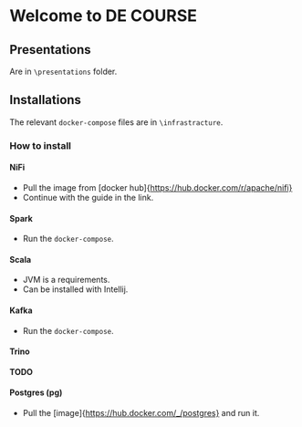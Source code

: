 # Welcome to DE COURSE

## Presentations
Are in `\presentations` folder.

## Installations
The relevant `docker-compose` files are in `\infrastracture`.

### How to install

#### NiFi
- Pull the image from [docker hub]{https://hub.docker.com/r/apache/nifi}
- Continue with the guide in the link.

#### Spark
- Run the `docker-compose`.

#### Scala
- JVM is a requirements.
- Can be installed with Intellij.

#### Kafka
- Run the `docker-compose`.

#### Trino
**TODO**

#### Postgres (pg)
- Pull the [image]{https://hub.docker.com/_/postgres} and run it.